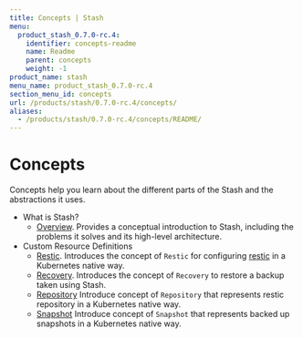 ```yaml
---
title: Concepts | Stash
menu:
  product_stash_0.7.0-rc.4:
    identifier: concepts-readme
    name: Readme
    parent: concepts
    weight: -1
product_name: stash
menu_name: product_stash_0.7.0-rc.4
section_menu_id: concepts
url: /products/stash/0.7.0-rc.4/concepts/
aliases:
  - /products/stash/0.7.0-rc.4/concepts/README/
---
```

# Concepts

Concepts help you learn about the different parts of the Stash and the abstractions it uses.

- What is Stash?
  - [Overview](/products/stash/0.7.0-rc.4/concepts/what-is-stash/overview). Provides a conceptual introduction to Stash, including the problems it solves and its high-level architecture.
- Custom Resource Definitions
  - [Restic](/products/stash/0.7.0-rc.4/concepts/crds/restic). Introduces the concept of `Restic` for configuring [restic](https://restic.net) in a Kubernetes native way.
  - [Recovery](/products/stash/0.7.0-rc.4/concepts/crds/recovery). Introduces the concept of `Recovery` to restore a backup taken using Stash.
  - [Repository](/products/stash/0.7.0-rc.4/concepts/crds/repository) Introduce concept of `Repository` that represents restic repository in a Kubernetes native way.
  - [Snapshot](/products/stash/0.7.0-rc.4/concepts/crds/snapshot) Introduce concept of `Snapshot` that represents backed up snapshots in a Kubernetes native way.